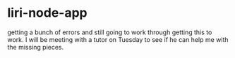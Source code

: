 # liri-node-app

getting a bunch of errors and still going to work through getting this to work. I will be meeting with a tutor on Tuesday to see if he can help me with the missing pieces. 

